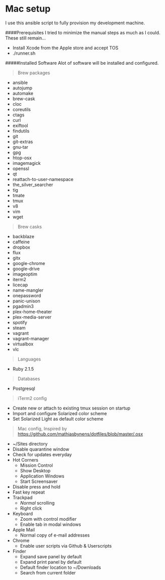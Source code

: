 Mac setup
========
I use this ansible script to fully provision my development machine.

####Prerequisites
I tried to minimize the manual steps as much as I could. These still remain...

- Install Xcode from the Apple store and accept TOS
- ./runner.sh

#####Installed Software
Alot of software will be installed and configured.

>Brew packages

- ansible
- autojump
- automake
- brew-cask
- cloc
- coreutils
- ctags
- curl
- exiftool
- findutils
- git
- git-extras
- gnu-tar
- gpg
- htop-osx
- imagemagick
- openssl
- qt
- reattach-to-user-namespace
- the_silver_searcher
- tig
- tmate
- tmux
- v8
- vim
- wget

>Brew casks

- backblaze
- caffeine
- dropbox
- flux
- gitx
- google-chrome
- google-drive
- imageoptim
- iterm2
- licecap
- name-mangler
- onepassword
- panic-unison
- pgadmin3
- plex-home-theater
- plex-media-server
- spotify
- steam
- vagrant
- vagrant-manager
- virtualbox
- vlc

> Languages

- Ruby 2.1.5

> Databases

- Postgresql

> iTerm2 config

- Create new or attach to existing tmux session on startup
- Import and configure Solarized color scheme
- Set Solarized Light as default color scheme

> Mac config, Inspired by https://github.com/mathiasbynens/dotfiles/blob/master/.osx

- ~/Sites directory
- Disable quarantine window
- Check for updates everyday
- Hot Corners
  - Mission Control
  - Show Desktop
  - Application Windows
  - Start Screensaver
- Disable press and hold
- Fast key repeat
- Trackpad
  - _Normal_ scrolling
  - Right click
- Keyboard
  - Zoom with control modifier
  - Enable tab in modal windows
- Apple Mail
  - Normal copy of e-mail addresses
- Chrome
  - Enable user scripts via Github & Userscripts
- Finder
  - Expand save panel by default
  - Expand print panel by default
  - Default finder location to ~/Downloads
  - Search from current folder
